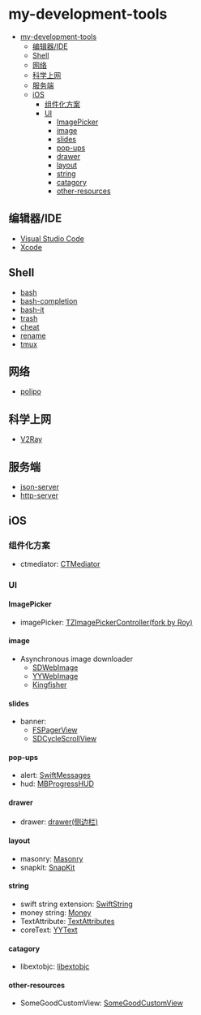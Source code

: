 # my-development-tools

<!-- TOC -->

- [my-development-tools](#my-development-tools)
  - [编辑器/IDE](#%E7%BC%96%E8%BE%91%E5%99%A8ide)
  - [Shell](#shell)
  - [网络](#%E7%BD%91%E7%BB%9C)
  - [科学上网](#%E7%A7%91%E5%AD%A6%E4%B8%8A%E7%BD%91)
  - [服务端](#%E6%9C%8D%E5%8A%A1%E7%AB%AF)
  - [iOS](#ios)
    - [组件化方案](#%E7%BB%84%E4%BB%B6%E5%8C%96%E6%96%B9%E6%A1%88)
    - [UI](#ui)
      - [ImagePicker](#imagepicker)
      - [image](#image)
      - [slides](#slides)
      - [pop-ups](#pop-ups)
      - [drawer](#drawer)
      - [layout](#layout)
      - [string](#string)
      - [catagory](#catagory)
      - [other-resources](#other-resources)

<!-- /TOC -->

## 编辑器/IDE
- [Visual Studio Code](https://code.visualstudio.com/)
- [Xcode](https://developer.apple.com/xcode/)

## Shell
- [bash](http://tiswww.case.edu/php/chet/bash/bashtop.html)
- [bash-completion](https://github.com/scop/bash-completion)
- [bash-it](https://github.com/Bash-it/bash-it)
- [trash](https://github.com/sindresorhus/trash)
- [cheat](https://github.com/chrisallenlane/cheat)
- [rename](https://github.com/adoyle-h/my-development-tools#%E7%BC%96%E8%BE%91%E5%99%A8ide)
- [tmux](https://github.com/tmux/tmux)

## 网络
- [polipo](https://github.com/jech/polipo)

## 科学上网
- [V2Ray](https://github.com/v2ray/v2ray-core)

## 服务端
- [json-server](https://github.com/typicode/json-server)
- [http-server](https://github.com/indexzero/http-server)

## iOS
### 组件化方案
- ctmediator: [CTMediator](https://github.com/casatwy/CTMediator)

### UI
#### ImagePicker
- imagePicker: [TZImagePickerController(fork by Roy)](https://github.com/ruanqisevik/TZImagePickerController)

#### image
- Asynchronous image downloader
	- [SDWebImage](https://github.com/rs/SDWebImage)
	- [YYWebImage](https://github.com/ibireme/YYWebImage)
	- [Kingfisher](https://github.com/onevcat/Kingfisher)

#### slides
- banner: 
	- [FSPagerView](https://github.com/WenchaoD/FSPagerView)
	- [SDCycleScrollView](https://github.com/gsdios/SDCycleScrollView)

#### pop-ups
- alert: [SwiftMessages](https://github.com/SwiftKickMobile/SwiftMessages)
- hud: [MBProgressHUD](https://github.com/jdg/MBProgressHUD)

#### drawer  
- drawer: [drawer(侧边栏)](https://github.com/mutualmobile/MMDrawerController)  

#### layout
- masonry: [Masonry](https://github.com/SnapKit/Masonry)
- snapkit: [SnapKit](https://github.com/SnapKit/SnapKit)

#### string
- swift string extension: [SwiftString](https://github.com/amayne/SwiftString)
- money string: [Money](https://github.com/danthorpe/Money)
- TextAttribute: [TextAttributes](https://github.com/delba/TextAttributes)
- coreText: [YYText](https://github.com/ibireme/YYText)

#### catagory
- libextobjc: [libextobjc](https://github.com/jspahrsummers/libextobjc)

#### other-resources
- SomeGoodCustomView: [SomeGoodCustomView](https://github.com/banchichen/SomeGoodCustomView)